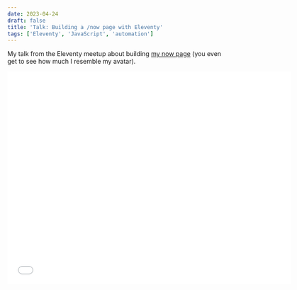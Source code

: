 ```yaml
---
date: 2023-04-24
draft: false
title: 'Talk: Building a /now page with Eleventy'
tags: ['Eleventy', 'JavaScript', 'automation']
---
```


My talk from the Eleventy meetup about building [my now page](https://coryd.dev/now) (you even get to see how much I resemble my avatar).<!-- excerpt -->

<iframe class="aspect-video w-full" width="640" height="480" src="//www.youtube.com/embed/AzcFZJYEpnQ" frameborder="0" allowfullscreen></iframe>
